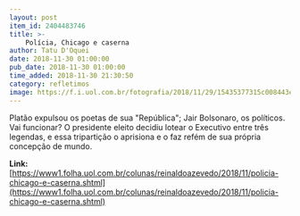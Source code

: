 ```yaml
---
layout: post
item_id: 2404483746
title: >-
    Polícia, Chicago e caserna
author: Tatu D'Oquei
date: 2018-11-30 01:00:00
pub_date: 2018-11-30 01:00:00
time_added: 2018-11-30 21:30:50
category: refletimos
image: https://f.i.uol.com.br/fotografia/2018/11/29/15435377315c008443ed59a_1543537731_3x2_rt.jpg
---
```


Platão expulsou os poetas de sua "República"; Jair Bolsonaro, os políticos. Vai funcionar? O presidente eleito decidiu lotear o Executivo entre três legendas, e essa tripartição o aprisiona e o faz refém de sua própria concepção de mundo.

**Link:** [https://www1.folha.uol.com.br/colunas/reinaldoazevedo/2018/11/policia-chicago-e-caserna.shtml](https://www1.folha.uol.com.br/colunas/reinaldoazevedo/2018/11/policia-chicago-e-caserna.shtml)

